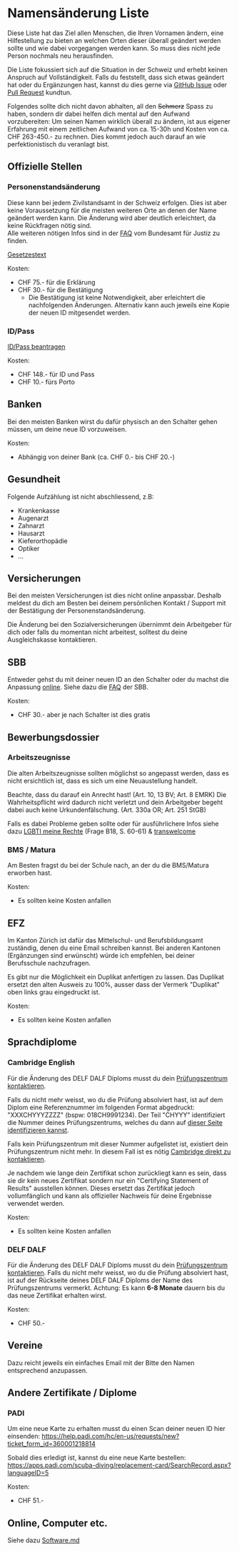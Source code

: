 # Namensänderung Liste
Diese Liste hat das Ziel allen Menschen, die Ihren Vornamen ändern, eine Hilfestellung zu bieten an welchen Orten dieser überall geändert werden sollte und wie dabei vorgegangen werden kann. So muss dies nicht jede Person nochmals neu herausfinden.     

Die Liste fokussiert sich auf die Situation in der Schweiz und erhebt keinen Anspruch auf Vollständigkeit.
Falls du feststellt, dass sich etwas geändert hat oder du Ergänzungen hast, kannst du dies gerne via [GitHub Issue](https://github.com/panmona/name-change-list/issues/new) oder [Pull Request](https://github.com/panmona/name-change-list/compare) kundtun. 

Folgendes sollte dich nicht davon abhalten, all den ~~Schmerz~~ Spass zu haben, sondern dir dabei helfen dich mental auf den Aufwand vorzubereiten: 
Um seinen Namen wirklich überall zu ändern, ist aus eigener Erfahrung mit einem zeitlichen Aufwand von ca. 15-30h und Kosten von ca. CHF 263-450.- zu rechnen. 
Dies kommt jedoch auch darauf an wie perfektionistisch du veranlagt bist.

## Offizielle Stellen
### Personenstandsänderung
Diese kann bei jedem Zivilstandsamt in der Schweiz erfolgen.
Dies ist aber keine Voraussetzung für die meisten weiteren Orte an denen der Name geändert werden kann. Die Änderung wird aber deutlich erleichtert, da keine Rückfragen nötig sind.  
Alle weiteren nötigen Infos sind in der [FAQ](https://www.bj.admin.ch/bj/de/home/gesellschaft/zivilstand/faq/geschlechtsaenderung.html) vom Bundesamt für Justiz zu finden.

[Gesetzestext](https://www.fedlex.admin.ch/eli/fga/2020/2689/de)

Kosten:
- CHF 75.- für die Erklärung
- CHF 30.- für die Bestätigung
  - Die Bestätigung ist keine Notwendigkeit, aber erleichtert die nachfolgenden Änderungen. Alternativ kann auch jeweils eine Kopie der neuen ID mitgesendet werden.

### ID/Pass
[ID/Pass beantragen](https://www.fedpol.admin.ch/fedpol/de/home/pass---identitaetskarte/pass/pass-id-beantragen.html)

Kosten:
- CHF 148.- für ID und Pass
- CHF 10.- fürs Porto

## Banken
Bei den meisten Banken wirst du dafür physisch an den Schalter gehen müssen, um deine neue ID vorzuweisen.

Kosten:
- Abhängig von deiner Bank (ca. CHF 0.- bis CHF 20.-)

## Gesundheit
Folgende Aufzählung ist nicht abschliessend, z.B:
- Krankenkasse
- Augenarzt
- Zahnarzt
- Hausarzt
- Kieferorthopädie
- Optiker
- ...

## Versicherungen
Bei den meisten Versicherungen ist dies nicht online anpassbar. Deshalb meldest du dich am Besten bei deinem persönlichen Kontakt / Support mit der Bestätigung der Personenstandsänderung. 

Die Änderung bei den Sozialversicherungen übernimmt dein Arbeitgeber für dich oder falls du momentan nicht arbeitest, solltest du deine Ausgleichskasse kontaktieren.

## SBB
Entweder gehst du mit deiner neuen ID an den Schalter oder du machst die Anpassung [online](https://www.sbb.ch/de/hilfe-und-kontakt/meine-abos/adresse-name-aendern/formular-adressaenderung.html).
Siehe dazu die [FAQ](https://www.sbb.ch/de/hilfe-und-kontakt/meine-abos/adresse-name-aendern.html#anchor4) der SBB.

Kosten:
- CHF 30.- aber je nach Schalter ist dies gratis

## Bewerbungsdossier
### Arbeitszeugnisse
Die alten Arbeitszeugnisse sollten möglichst so angepasst werden, dass es nicht ersichtlich ist, dass es sich um eine Neuaustellung handelt.

Beachte, dass du darauf ein Anrecht hast! (Art. 10, 13 BV; Art. 8 EMRK) Die Wahrheitspflicht wird dadurch nicht verletzt und dein Arbeitgeber begeht dabei auch keine Urkundenfälschung. (Art. 330a OR; Art. 251 StGB)

Falls es dabei Probleme geben sollte oder für ausführlichere Infos siehe dazu [LGBTI meine Rechte](https://www.tgns.ch/wp-content/uploads/2022/02/220125_LGBTI_Meine_Rechte-1.pdf) (Frage B18, S. 60-61) & [transwelcome](https://www.transwelcome.ch/de/coming-out/rechtliche-grundlagen/)

### BMS / Matura
Am Besten fragst du bei der Schule nach, an der du die BMS/Matura erworben hast.

Kosten:
- Es sollten keine Kosten anfallen

## EFZ
Im Kanton Zürich ist dafür das Mittelschul- und Berufsbildungsamt zuständig, denen du eine Email schreiben kannst.
Bei anderen Kantonen (Ergänzungen sind erwünscht) würde ich empfehlen, bei deiner Berufsschule nachzufragen. 

Es gibt nur die Möglichkeit ein Duplikat anfertigen zu lassen.
Das Duplikat ersetzt den alten Ausweis zu 100%, ausser dass der Vermerk "Duplikat" oben links grau eingedruckt ist.

Kosten:
- Es sollten keine Kosten anfallen

## Sprachdiplome
### Cambridge English
Für die Änderung des DELF DALF Diploms musst du dein [Prüfungszentrum kontaktieren](https://www.cambridgeenglish.org/find-a-centre/find-an-exam-centre/?location=Switzerland).

Falls du nicht mehr weisst, wo du die Prüfung absolviert hast, ist auf dem Diplom eine Referenznummer im folgenden Format abgedruckt: "XXXCHYYYZZZZ" (bspw: 018CH9991234).
Der Teil "CHYYY" identifiziert die Nummer deines Prüfungszentrums, welches du dann auf [dieser Seite identifizieren kannst](https://www.cambridgeenglish.org/find-a-centre/find-an-exam-centre/?location=Switzerland).

Falls kein Prüfungszentrum mit dieser Nummer aufgelistet ist, existiert dein Prüfungszentrum nicht mehr. In diesem Fall ist es nötig [Cambridge direkt zu kontaktieren](https://support.cambridgeenglish.org/hc/en-gb/articles/202838346?input_string=change+of+name+on+certificate).

Je nachdem wie lange dein Zertifikat schon zurückliegt kann es sein, dass sie dir kein neues Zertifikat sondern nur ein "Certifying Statement of Results" ausstellen können.
Dieses ersetzt das Zertifikat jedoch vollumfänglich und kann als offizieller Nachweis für deine Ergebnisse verwendet werden.

Kosten:
- Es sollten keine Kosten anfallen

### DELF DALF
Für die Änderung des DELF DALF Diploms musst du dein [Prüfungszentrum kontaktieren](https://www.delfdalf.ch/de/pruefungszentren). 
Falls du nicht mehr weisst, wo du die Prüfung absolviert hast, ist auf der Rückseite deines DELF DALF Diploms der Name des Prüfungszentrums vermerkt.
Achtung: Es kann **6-8 Monate** dauern bis du das neue Zertifikat erhalten wirst. 

Kosten: 
- CHF 50.-

## Vereine
Dazu reicht jeweils ein einfaches Email mit der Bitte den Namen entsprechend anzupassen.

## Andere Zertifikate / Diplome

### PADI
Um eine neue Karte zu erhalten musst du einen Scan deiner neuen ID hier einsenden: https://help.padi.com/hc/en-us/requests/new?ticket_form_id=360001218814

Sobald dies erledigt ist, kannst du eine neue Karte bestellen: https://apps.padi.com/scuba-diving/replacement-card/SearchRecord.aspx?languageID=5

Kosten: 
- CHF 51.-

## Online, Computer etc.
Siehe dazu [Software.md](Software.md)
